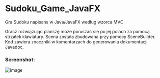 # Sudoku_Game_JavaFX
Gra Sudoku napisana w Java/JavaFX według wzorca MVC

Gracz rozwiązując planszę może poruszać się po jej polach za pomocą strzałek klawiatury.
Scena została zbudowana przy pomocy SceneBuilder. Kod zawiera znaczniki w komentarzach do generowania dokumentacji Javadoc.

### Screenshot:
![image](https://user-images.githubusercontent.com/63191350/87035238-55d84900-c1e9-11ea-9f69-83229155cb0d.png)
